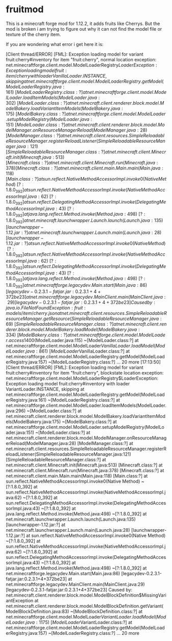 # fruitmod
 
This is a minecraft forge mod for 1.12.2,
it adds fruits like Cherrys.
But the mod is broken i am trying to figure out why it can not find the model file or texture of the cherry item.



If you are wondering what error i get here it is:



[Client thread/ERROR] [FML]: Exception loading model for variant fruit:cherry#inventory for item "fruit:cherry", normal location exception: 
net.minecraftforge.client.model.ModelLoaderRegistry$LoaderException: Exception loading model fruit:item/cherry with loader VanillaLoader.INSTANCE, skipping
	at net.minecraftforge.client.model.ModelLoaderRegistry.getModel(ModelLoaderRegistry.java:161) ~[ModelLoaderRegistry.class:?]
	at net.minecraftforge.client.model.ModelLoader.loadItemModels(ModelLoader.java:302) ~[ModelLoader.class:?]
	at net.minecraft.client.renderer.block.model.ModelBakery.loadVariantItemModels(ModelBakery.java:175) ~[ModelBakery.class:?]
	at net.minecraftforge.client.model.ModelLoader.setupModelRegistry(ModelLoader.java:151) ~[ModelLoader.class:?]
	at net.minecraft.client.renderer.block.model.ModelManager.onResourceManagerReload(ModelManager.java:28) [ModelManager.class:?]
	at net.minecraft.client.resources.SimpleReloadableResourceManager.registerReloadListener(SimpleReloadableResourceManager.java:121) [SimpleReloadableResourceManager.class:?]
	at net.minecraft.client.Minecraft.init(Minecraft.java:513) [Minecraft.class:?]
	at net.minecraft.client.Minecraft.run(Minecraft.java:378) [Minecraft.class:?]
	at net.minecraft.client.main.Main.main(Main.java:118) [Main.class:?]
	at sun.reflect.NativeMethodAccessorImpl.invoke0(Native Method) ~[?:1.8.0_392]
	at sun.reflect.NativeMethodAccessorImpl.invoke(NativeMethodAccessorImpl.java:62) ~[?:1.8.0_392]
	at sun.reflect.DelegatingMethodAccessorImpl.invoke(DelegatingMethodAccessorImpl.java:43) ~[?:1.8.0_392]
	at java.lang.reflect.Method.invoke(Method.java:498) ~[?:1.8.0_392]
	at net.minecraft.launchwrapper.Launch.launch(Launch.java:135) [launchwrapper-1.12.jar:?]
	at net.minecraft.launchwrapper.Launch.main(Launch.java:28) [launchwrapper-1.12.jar:?]
	at sun.reflect.NativeMethodAccessorImpl.invoke0(Native Method) ~[?:1.8.0_392]
	at sun.reflect.NativeMethodAccessorImpl.invoke(NativeMethodAccessorImpl.java:62) ~[?:1.8.0_392]
	at sun.reflect.DelegatingMethodAccessorImpl.invoke(DelegatingMethodAccessorImpl.java:43) ~[?:1.8.0_392]
	at java.lang.reflect.Method.invoke(Method.java:498) ~[?:1.8.0_392]
	at net.minecraftforge.legacydev.Main.start(Main.java:86) [legacydev-0.2.3.1-fatjar.jar:0.2.3.1+4+372be23]
	at net.minecraftforge.legacydev.MainClient.main(MainClient.java:29) [legacydev-0.2.3.1-fatjar.jar:0.2.3.1+4+372be23]
Caused by: java.io.FileNotFoundException: fruit:models/item/cherry.json
	at net.minecraft.client.resources.SimpleReloadableResourceManager.getResource(SimpleReloadableResourceManager.java:69) ~[SimpleReloadableResourceManager.class:?]
	at net.minecraft.client.renderer.block.model.ModelBakery.loadModel(ModelBakery.java:334) ~[ModelBakery.class:?]
	at net.minecraftforge.client.model.ModelLoader.access$1400(ModelLoader.java:115) ~[ModelLoader.class:?]
	at net.minecraftforge.client.model.ModelLoader$VanillaLoader.loadModel(ModelLoader.java:861) ~[ModelLoader$VanillaLoader.class:?]
	at net.minecraftforge.client.model.ModelLoaderRegistry.getModel(ModelLoaderRegistry.java:157) ~[ModelLoaderRegistry.class:?]
	... 20 more
[17:13:50] [Client thread/ERROR] [FML]: Exception loading model for variant fruit:cherry#inventory for item "fruit:cherry", blockstate location exception: 
net.minecraftforge.client.model.ModelLoaderRegistry$LoaderException: Exception loading model fruit:cherry#inventory with loader VariantLoader.INSTANCE, skipping
	at net.minecraftforge.client.model.ModelLoaderRegistry.getModel(ModelLoaderRegistry.java:161) ~[ModelLoaderRegistry.class:?]
	at net.minecraftforge.client.model.ModelLoader.loadItemModels(ModelLoader.java:296) ~[ModelLoader.class:?]
	at net.minecraft.client.renderer.block.model.ModelBakery.loadVariantItemModels(ModelBakery.java:175) ~[ModelBakery.class:?]
	at net.minecraftforge.client.model.ModelLoader.setupModelRegistry(ModelLoader.java:151) ~[ModelLoader.class:?]
	at net.minecraft.client.renderer.block.model.ModelManager.onResourceManagerReload(ModelManager.java:28) [ModelManager.class:?]
	at net.minecraft.client.resources.SimpleReloadableResourceManager.registerReloadListener(SimpleReloadableResourceManager.java:121) [SimpleReloadableResourceManager.class:?]
	at net.minecraft.client.Minecraft.init(Minecraft.java:513) [Minecraft.class:?]
	at net.minecraft.client.Minecraft.run(Minecraft.java:378) [Minecraft.class:?]
	at net.minecraft.client.main.Main.main(Main.java:118) [Main.class:?]
	at sun.reflect.NativeMethodAccessorImpl.invoke0(Native Method) ~[?:1.8.0_392]
	at sun.reflect.NativeMethodAccessorImpl.invoke(NativeMethodAccessorImpl.java:62) ~[?:1.8.0_392]
	at sun.reflect.DelegatingMethodAccessorImpl.invoke(DelegatingMethodAccessorImpl.java:43) ~[?:1.8.0_392]
	at java.lang.reflect.Method.invoke(Method.java:498) ~[?:1.8.0_392]
	at net.minecraft.launchwrapper.Launch.launch(Launch.java:135) [launchwrapper-1.12.jar:?]
	at net.minecraft.launchwrapper.Launch.main(Launch.java:28) [launchwrapper-1.12.jar:?]
	at sun.reflect.NativeMethodAccessorImpl.invoke0(Native Method) ~[?:1.8.0_392]
	at sun.reflect.NativeMethodAccessorImpl.invoke(NativeMethodAccessorImpl.java:62) ~[?:1.8.0_392]
	at sun.reflect.DelegatingMethodAccessorImpl.invoke(DelegatingMethodAccessorImpl.java:43) ~[?:1.8.0_392]
	at java.lang.reflect.Method.invoke(Method.java:498) ~[?:1.8.0_392]
	at net.minecraftforge.legacydev.Main.start(Main.java:86) [legacydev-0.2.3.1-fatjar.jar:0.2.3.1+4+372be23]
	at net.minecraftforge.legacydev.MainClient.main(MainClient.java:29) [legacydev-0.2.3.1-fatjar.jar:0.2.3.1+4+372be23]
Caused by: net.minecraft.client.renderer.block.model.ModelBlockDefinition$MissingVariantException
	at net.minecraft.client.renderer.block.model.ModelBlockDefinition.getVariant(ModelBlockDefinition.java:83) ~[ModelBlockDefinition.class:?]
	at net.minecraftforge.client.model.ModelLoader$VariantLoader.loadModel(ModelLoader.java:1175) ~[ModelLoader$VariantLoader.class:?]
	at net.minecraftforge.client.model.ModelLoaderRegistry.getModel(ModelLoaderRegistry.java:157) ~[ModelLoaderRegistry.class:?]
	... 20 more

